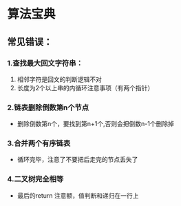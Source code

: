 # 算法宝典

## 常见错误：

### 1.查找最大回文字符串：
1. 相邻字符是回文的判断逻辑不对<br>
2. 长度为2个以上串的内循环注意事项（有两个指针）

### 2.链表删除倒数第n个节点
* 删除倒数第n个，要找到第n+1个,否则会把倒数n-1个删除掉

### 3.合并两个有序链表
* 循环完毕，注意了不要把后走完的节点丢失了

### 4.二叉树完全相等
* 最后的return 注意额，值判断和递归在一行上
